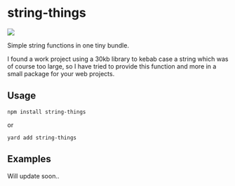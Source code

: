 # string-things
![](https://img.shields.io/travis/com/charliearlie/string-things.svg?style=flat)

Simple string functions in one tiny bundle.

I found a work project using a 30kb library to kebab case a string which was of course too large, so I have tried to provide this function and more in a small package for your web projects.

## Usage

```
npm install string-things
```

or

```
yard add string-things
```

## Examples

Will update soon..
